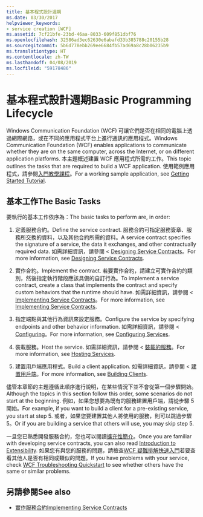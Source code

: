 ```yaml
---
title: 基本程式設計週期
ms.date: 03/30/2017
helpviewer_keywords:
- service creation [WCF]
ms.assetid: 7cf21bfe-23bd-46aa-8033-609f851dbf76
ms.openlocfilehash: 32586ad3ec62630e6abafd33b385788c20155b28
ms.sourcegitcommit: 5b6d778ebb269ee6684fb57ad69a8c28b06235b9
ms.translationtype: HT
ms.contentlocale: zh-TW
ms.lasthandoff: 04/08/2019
ms.locfileid: "59178486"
---
```

# <a name="basic-programming-lifecycle"></a><span data-ttu-id="d5c59-102">基本程式設計週期</span><span class="sxs-lookup"><span data-stu-id="d5c59-102">Basic Programming Lifecycle</span></span>
<span data-ttu-id="d5c59-103">Windows Communication Foundation (WCF) 可讓它們是否在相同的電腦上透過網際網路，或在不同的應用程式平台上進行通訊的應用程式。</span><span class="sxs-lookup"><span data-stu-id="d5c59-103">Windows Communication Foundation (WCF) enables applications to communicate whether they are on the same computer, across the Internet, or on different application platforms.</span></span> <span data-ttu-id="d5c59-104">本主題概述建置 WCF 應用程式所需的工作。</span><span class="sxs-lookup"><span data-stu-id="d5c59-104">This topic outlines the tasks that are required to build a WCF application.</span></span> <span data-ttu-id="d5c59-105">使用範例應用程式，請參閱[入門教學課程](../../../docs/framework/wcf/getting-started-tutorial.md)。</span><span class="sxs-lookup"><span data-stu-id="d5c59-105">For a working sample application, see [Getting Started Tutorial](../../../docs/framework/wcf/getting-started-tutorial.md).</span></span>  
  
## <a name="the-basic-tasks"></a><span data-ttu-id="d5c59-106">基本工作</span><span class="sxs-lookup"><span data-stu-id="d5c59-106">The Basic Tasks</span></span>  
 <span data-ttu-id="d5c59-107">要執行的基本工作依序為：</span><span class="sxs-lookup"><span data-stu-id="d5c59-107">The basic tasks to perform are, in order:</span></span>  
  
1.  <span data-ttu-id="d5c59-108">定義服務合約。</span><span class="sxs-lookup"><span data-stu-id="d5c59-108">Define the service contract.</span></span> <span data-ttu-id="d5c59-109">服務合約可指定服務簽章、服務所交換的資料，以及其他合約所需的資料。</span><span class="sxs-lookup"><span data-stu-id="d5c59-109">A service contract specifies the signature of a service, the data it exchanges, and other contractually required data.</span></span> <span data-ttu-id="d5c59-110">如需詳細資訊，請參閱 < [Designing Service Contracts](../../../docs/framework/wcf/designing-service-contracts.md)。</span><span class="sxs-lookup"><span data-stu-id="d5c59-110">For more information, see [Designing Service Contracts](../../../docs/framework/wcf/designing-service-contracts.md).</span></span>  
  
2.  <span data-ttu-id="d5c59-111">實作合約。</span><span class="sxs-lookup"><span data-stu-id="d5c59-111">Implement the contract.</span></span> <span data-ttu-id="d5c59-112">若要實作合約，請建立可實作合約的類別，然後指定執行階段應該具備的自訂行為。</span><span class="sxs-lookup"><span data-stu-id="d5c59-112">To implement a service contract, create a class that implements the contract and specify custom behaviors that the runtime should have.</span></span> <span data-ttu-id="d5c59-113">如需詳細資訊，請參閱 < [Implementing Service Contracts](../../../docs/framework/wcf/implementing-service-contracts.md)。</span><span class="sxs-lookup"><span data-stu-id="d5c59-113">For more information, see [Implementing Service Contracts](../../../docs/framework/wcf/implementing-service-contracts.md).</span></span>  
  
3.  <span data-ttu-id="d5c59-114">指定端點與其他行為資訊來設定服務。</span><span class="sxs-lookup"><span data-stu-id="d5c59-114">Configure the service by specifying endpoints and other behavior information.</span></span> <span data-ttu-id="d5c59-115">如需詳細資訊，請參閱 < [Configuring](../../../docs/framework/wcf/configuring-services.md)。</span><span class="sxs-lookup"><span data-stu-id="d5c59-115">For more information, see [Configuring Services](../../../docs/framework/wcf/configuring-services.md).</span></span>  
  
4.  <span data-ttu-id="d5c59-116">裝載服務。</span><span class="sxs-lookup"><span data-stu-id="d5c59-116">Host the service.</span></span> <span data-ttu-id="d5c59-117">如需詳細資訊，請參閱 <<c0> [ 裝載的服務](../../../docs/framework/wcf/hosting-services.md)。</span><span class="sxs-lookup"><span data-stu-id="d5c59-117">For more information, see [Hosting Services](../../../docs/framework/wcf/hosting-services.md).</span></span>  
  
5.  <span data-ttu-id="d5c59-118">建置用戶端應用程式。</span><span class="sxs-lookup"><span data-stu-id="d5c59-118">Build a client application.</span></span> <span data-ttu-id="d5c59-119">如需詳細資訊，請參閱 <<c0> [ 建置用戶端](../../../docs/framework/wcf/building-clients.md)。</span><span class="sxs-lookup"><span data-stu-id="d5c59-119">For more information, see [Building Clients](../../../docs/framework/wcf/building-clients.md).</span></span>  
  
 <span data-ttu-id="d5c59-120">儘管本章節的主題遵循此順序進行說明，在某些情況下並不會從第一個步驟開始。</span><span class="sxs-lookup"><span data-stu-id="d5c59-120">Although the topics in this section follow this order, some scenarios do not start at the beginning.</span></span> <span data-ttu-id="d5c59-121">例如，如果您想要為既有的服務建置用戶端，請從步驟 5 開始。</span><span class="sxs-lookup"><span data-stu-id="d5c59-121">For example, if you want to build a client for a pre-existing service, you start at step 5.</span></span> <span data-ttu-id="d5c59-122">或者，如果您要建置其他人將使用的服務，則可以跳過步驟 5。</span><span class="sxs-lookup"><span data-stu-id="d5c59-122">Or if you are building a service that others will use, you may skip step 5.</span></span>  
  
 <span data-ttu-id="d5c59-123">一旦您已熟悉開發服務合約，您也可以閱讀[擴充性簡介](../../../docs/framework/wcf/introduction-to-extensibility.md)。</span><span class="sxs-lookup"><span data-stu-id="d5c59-123">Once you are familiar with developing service contracts, you can also read [Introduction to Extensibility](../../../docs/framework/wcf/introduction-to-extensibility.md).</span></span> <span data-ttu-id="d5c59-124">如果您有與您的服務的問題，請檢查[WCF 疑難排解快速入門](../../../docs/framework/wcf/wcf-troubleshooting-quickstart.md)若要查看其他人是否有相同或類似的問題。</span><span class="sxs-lookup"><span data-stu-id="d5c59-124">If you have problems with your service, check [WCF Troubleshooting Quickstart](../../../docs/framework/wcf/wcf-troubleshooting-quickstart.md) to see whether others have the same or similar problems.</span></span>  
  
## <a name="see-also"></a><span data-ttu-id="d5c59-125">另請參閱</span><span class="sxs-lookup"><span data-stu-id="d5c59-125">See also</span></span>

- [<span data-ttu-id="d5c59-126">實作服務合約</span><span class="sxs-lookup"><span data-stu-id="d5c59-126">Implementing Service Contracts</span></span>](../../../docs/framework/wcf/implementing-service-contracts.md)
